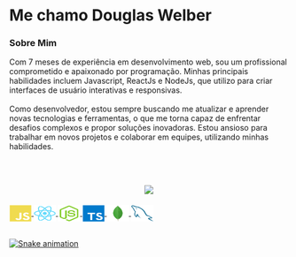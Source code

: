 # Me chamo Douglas Welber

### Sobre Mim
Com 7 meses de experiência em desenvolvimento web, sou um profissional comprometido e
apaixonado por programação. Minhas principais habilidades incluem Javascript, ReactJs e NodeJs, que
utilizo para criar interfaces de usuário interativas e responsivas. <br/> <br/>
Como desenvolvedor, estou sempre buscando me atualizar e aprender novas tecnologias e
ferramentas, o que me torna capaz de enfrentar desafios complexos e propor soluções inovadoras.
Estou ansioso para trabalhar em novos projetos e colaborar em equipes, utilizando minhas habilidades.

<br/> <br/>

<div align="center">
  <a href="https://github.com/doguebart">
  <img height="180em" src="https://github-readme-stats.vercel.app/api/top-langs/?username=doguebart&layout=compact&langs_count=7&theme=dark"/>
</div>

<div style="display: inline_block"><br>
  <img align="center" alt="dodo-Js" height="30" width="40" src="https://raw.githubusercontent.com/devicons/devicon/master/icons/javascript/javascript-plain.svg">
  <img align="center" alt="dodo-React" height="30" width="40" src="https://raw.githubusercontent.com/devicons/devicon/master/icons/react/react-original.svg">
  <img align="center" alt="dodo-Node.js" height="30" width="40" src="https://raw.githubusercontent.com/devicons/devicon/master/icons/nodejs/nodejs-original.svg">
  <img align="center" alt="dodo-Ts" height="30" width="40" src="https://raw.githubusercontent.com/devicons/devicon/master/icons/typescript/typescript-plain.svg">
  <img align="center" alt="dodo-MongoDB" height="30" width="40" src="https://raw.githubusercontent.com/devicons/devicon/master/icons/mongodb/mongodb-original.svg">
  <img align="center" alt="dodo-MySQL" height="30" width="40" src="https://raw.githubusercontent.com/devicons/devicon/master/icons/mysql/mysql-original.svg">
</div>

<br/>

![Snake animation](https://github.com/doguebart/doguebart/blob/output/github-contribution-grid-snake.svg)
